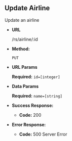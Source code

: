 **Update Airline**
----
  Update an airline

* **URL**

  /rs/airline/:id

* **Method:**

  `PUT`
  
*  **URL Params**

   **Required:** `id=[integer]`

* **Data Params**

  **Required:** `name=[string]`

* **Success Response:**

  * **Code:** 200

 
* **Error Response:**

  * **Code:** 500 Server Error
   

